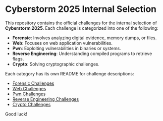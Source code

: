 # Cyberstorm 2025 Internal Selection

This repository contains the official challenges for the internal selection of **Cyberstorm 2025**. Each challenge is categorized into one of the following:

- **Forensic**: Involves analyzing digital evidence, memory dumps, or files.
- **Web**: Focuses on web application vulnerabilities.
- **Pwn**: Exploiting vulnerabilities in binaries or systems.
- **Reverse Engineering**: Understanding compiled programs to retrieve flags.
- **Crypto**: Solving cryptographic challenges.

Each category has its own README for challenge descriptions:

- [Forensic Challenges](forensic/README.md)
- [Web Challenges](web/README.md)
- [Pwn Challenges](pwn/README.md)
- [Reverse Engineering Challenges](rev/README.md)
- [Crypto Challenges](crypto/README.md)

Good luck!
